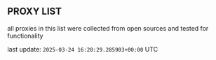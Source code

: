 ## PROXY LIST

all proxies in this list were collected from open sources and tested for functionality

last update: `2025-03-24 16:20:29.285903+00:00` UTC